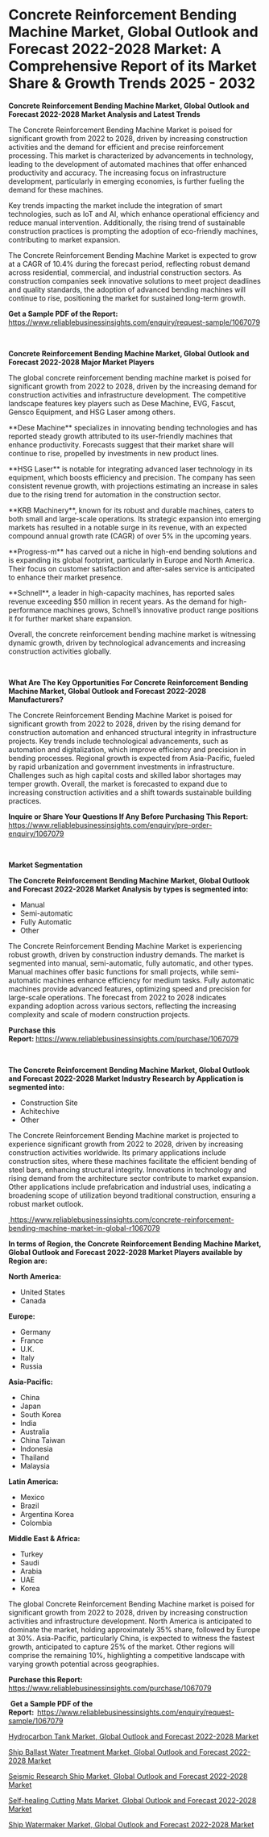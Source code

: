 <p><h1>Concrete Reinforcement Bending Machine Market, Global Outlook and Forecast 2022-2028 Market: A Comprehensive Report of its Market Share & Growth Trends 2025 - 2032</h1></p><p><strong>Concrete Reinforcement Bending Machine Market, Global Outlook and Forecast 2022-2028 Market Analysis and Latest Trends</strong></p>
<p><p>The Concrete Reinforcement Bending Machine Market is poised for significant growth from 2022 to 2028, driven by increasing construction activities and the demand for efficient and precise reinforcement processing. This market is characterized by advancements in technology, leading to the development of automated machines that offer enhanced productivity and accuracy. The increasing focus on infrastructure development, particularly in emerging economies, is further fueling the demand for these machines.</p><p>Key trends impacting the market include the integration of smart technologies, such as IoT and AI, which enhance operational efficiency and reduce manual intervention. Additionally, the rising trend of sustainable construction practices is prompting the adoption of eco-friendly machines, contributing to market expansion.</p><p>The Concrete Reinforcement Bending Machine Market is expected to grow at a CAGR of 10.4% during the forecast period, reflecting robust demand across residential, commercial, and industrial construction sectors. As construction companies seek innovative solutions to meet project deadlines and quality standards, the adoption of advanced bending machines will continue to rise, positioning the market for sustained long-term growth.</p></p>
<p><strong>Get a Sample PDF of the Report:&nbsp;</strong> <a href="https://www.reliablebusinessinsights.com/enquiry/request-sample/1067079?utm_campaign=1117&utm_medium=2&utm_source=Github&utm_content=ia&utm_term=21032025&utm_id=concrete-reinforcement-bending-machine-market-global-outlook-and-forecast-2022-2028">https://www.reliablebusinessinsights.com/enquiry/request-sample/1067079</a></p>
<p>&nbsp;</p>
<p><strong>Concrete Reinforcement Bending Machine Market, Global Outlook and Forecast 2022-2028 Major Market Players</strong></p>
<p><p>The global concrete reinforcement bending machine market is poised for significant growth from 2022 to 2028, driven by the increasing demand for construction activities and infrastructure development. The competitive landscape features key players such as Dese Machine, EVG, Fascut, Gensco Equipment, and HSG Laser among others.</p><p>**Dese Machine** specializes in innovating bending technologies and has reported steady growth attributed to its user-friendly machines that enhance productivity. Forecasts suggest that their market share will continue to rise, propelled by investments in new product lines.</p><p>**HSG Laser** is notable for integrating advanced laser technology in its equipment, which boosts efficiency and precision. The company has seen consistent revenue growth, with projections estimating an increase in sales due to the rising trend for automation in the construction sector.</p><p>**KRB Machinery**, known for its robust and durable machines, caters to both small and large-scale operations. Its strategic expansion into emerging markets has resulted in a notable surge in its revenue, with an expected compound annual growth rate (CAGR) of over 5% in the upcoming years. </p><p>**Progress-m** has carved out a niche in high-end bending solutions and is expanding its global footprint, particularly in Europe and North America. Their focus on customer satisfaction and after-sales service is anticipated to enhance their market presence.</p><p>**Schnell**, a leader in high-capacity machines, has reported sales revenue exceeding $50 million in recent years. As the demand for high-performance machines grows, Schnell’s innovative product range positions it for further market share expansion.</p><p>Overall, the concrete reinforcement bending machine market is witnessing dynamic growth, driven by technological advancements and increasing construction activities globally.</p></p>
<p>&nbsp;</p>
<p><strong>What Are The Key Opportunities For Concrete Reinforcement Bending Machine Market, Global Outlook and Forecast 2022-2028 Manufacturers?</strong></p>
<p><p>The Concrete Reinforcement Bending Machine Market is poised for significant growth from 2022 to 2028, driven by the rising demand for construction automation and enhanced structural integrity in infrastructure projects. Key trends include technological advancements, such as automation and digitalization, which improve efficiency and precision in bending processes. Regional growth is expected from Asia-Pacific, fueled by rapid urbanization and government investments in infrastructure. Challenges such as high capital costs and skilled labor shortages may temper growth. Overall, the market is forecasted to expand due to increasing construction activities and a shift towards sustainable building practices.</p></p>
<p><strong>Inquire or Share Your Questions If Any Before Purchasing This Report:</strong> <a href="https://www.reliablebusinessinsights.com/enquiry/pre-order-enquiry/1067079?utm_campaign=1117&utm_medium=2&utm_source=Github&utm_content=ia&utm_term=21032025&utm_id=concrete-reinforcement-bending-machine-market-global-outlook-and-forecast-2022-2028">https://www.reliablebusinessinsights.com/enquiry/pre-order-enquiry/1067079</a></p>
<p>&nbsp;</p>
<p><strong>Market Segmentation</strong></p>
<p><strong>The Concrete Reinforcement Bending Machine Market, Global Outlook and Forecast 2022-2028 Market Analysis by types is segmented into:</strong></p>
<p><ul><li>Manual</li><li>Semi-automatic</li><li>Fully Automatic</li><li>Other</li></ul></p>
<p><p>The Concrete Reinforcement Bending Machine Market is experiencing robust growth, driven by construction industry demands. The market is segmented into manual, semi-automatic, fully automatic, and other types. Manual machines offer basic functions for small projects, while semi-automatic machines enhance efficiency for medium tasks. Fully automatic machines provide advanced features, optimizing speed and precision for large-scale operations. The forecast from 2022 to 2028 indicates expanding adoption across various sectors, reflecting the increasing complexity and scale of modern construction projects.</p></p>
<p><strong>Purchase this Report:&nbsp;</strong><a href="https://www.reliablebusinessinsights.com/purchase/1067079?utm_campaign=1117&utm_medium=2&utm_source=Github&utm_content=ia&utm_term=21032025&utm_id=concrete-reinforcement-bending-machine-market-global-outlook-and-forecast-2022-2028">https://www.reliablebusinessinsights.com/purchase/1067079</a></p>
<p>&nbsp;</p>
<p><strong>The Concrete Reinforcement Bending Machine Market, Global Outlook and Forecast 2022-2028 Market Industry Research by Application is segmented into:</strong></p>
<p><ul><li>Construction Site</li><li>Achitechive</li><li>Other</li></ul></p>
<p><p>The Concrete Reinforcement Bending Machine market is projected to experience significant growth from 2022 to 2028, driven by increasing construction activities worldwide. Its primary applications include construction sites, where these machines facilitate the efficient bending of steel bars, enhancing structural integrity. Innovations in technology and rising demand from the architecture sector contribute to market expansion. Other applications include prefabrication and industrial uses, indicating a broadening scope of utilization beyond traditional construction, ensuring a robust market outlook.</p></p>
<p><a href="https://www.reliablebusinessinsights.com/concrete-reinforcement-bending-machine-market-in-global-r1067079?utm_campaign=1117&utm_medium=2&utm_source=Github&utm_content=ia&utm_term=21032025&utm_id=concrete-reinforcement-bending-machine-market-global-outlook-and-forecast-2022-2028">&nbsp;https://www.reliablebusinessinsights.com/concrete-reinforcement-bending-machine-market-in-global-r1067079</a></p>
<p><strong>In terms of Region, the Concrete Reinforcement Bending Machine Market, Global Outlook and Forecast 2022-2028 Market Players available by Region are:</strong></p>
<p>
    <p> <strong> North America: </strong>
        <ul>
            <li>United States</li>
            <li>Canada</li>
        </ul>
        </p> 
    <p> <strong> Europe: </strong>
        <ul>
            <li>Germany</li>
            <li>France</li>
            <li>U.K.</li>
            <li>Italy</li>
            <li>Russia</li>
        </ul>
        </p> 
    <p> <strong> Asia-Pacific: </strong>
        <ul>
            <li>China</li>
            <li>Japan</li>
            <li>South Korea</li>
            <li>India</li>
            <li>Australia</li>
            <li>China Taiwan</li>
            <li>Indonesia</li>
            <li>Thailand</li>
            <li>Malaysia</li>
        </ul>
        </p> 
    <p> <strong> Latin America: </strong>
        <ul>
            <li>Mexico</li>
            <li>Brazil</li>
            <li>Argentina Korea</li>
            <li>Colombia</li>
        </ul>
        </p> 
    <p> <strong> Middle East & Africa: </strong>
        <ul>
            <li>Turkey</li>
            <li>Saudi</li>
            <li>Arabia</li>
            <li>UAE</li>
            <li>Korea</li>
        </ul>
    </p>
    </p>
<p><p>The global Concrete Reinforcement Bending Machine market is poised for significant growth from 2022 to 2028, driven by increasing construction activities and infrastructure development. North America is anticipated to dominate the market, holding approximately 35% share, followed by Europe at 30%. Asia-Pacific, particularly China, is expected to witness the fastest growth, anticipated to capture 25% of the market. Other regions will comprise the remaining 10%, highlighting a competitive landscape with varying growth potential across geographies.</p></p>
<p><strong>Purchase this Report: </strong><a href="https://www.reliablebusinessinsights.com/purchase/1067079?utm_campaign=1117&utm_medium=2&utm_source=Github&utm_content=ia&utm_term=21032025&utm_id=concrete-reinforcement-bending-machine-market-global-outlook-and-forecast-2022-2028">https://www.reliablebusinessinsights.com/purchase/1067079</a></p>
<p>&nbsp;<strong>Get a Sample PDF of the Report:&nbsp;&nbsp;</strong><a href="https://www.reliablebusinessinsights.com/enquiry/request-sample/1067079?utm_campaign=1117&utm_medium=2&utm_source=Github&utm_content=ia&utm_term=21032025&utm_id=concrete-reinforcement-bending-machine-market-global-outlook-and-forecast-2022-2028">https://www.reliablebusinessinsights.com/enquiry/request-sample/1067079</a></p>
<p><strong></strong></p>
<p><p><a href="https://github.com/denbelnmer50/Market-Research-Report-List-1/blob/main/hydrocarbon-tank-market-global-outlook-and-forecast-2022-2028-market.md?utm_campaign=1117&utm_medium=2&utm_source=Github&utm_content=ia&utm_term=21032025&utm_id=concrete-reinforcement-bending-machine-market-global-outlook-and-forecast-2022-2028">Hydrocarbon Tank Market, Global Outlook and Forecast 2022-2028 Market</a></p><p><a href="https://github.com/dibesnayee/Market-Research-Report-List-1/blob/main/ship-ballast-water-treatment-market-global-outlook-and-forecast-2022-2028-market.md?utm_campaign=1117&utm_medium=2&utm_source=Github&utm_content=ia&utm_term=21032025&utm_id=concrete-reinforcement-bending-machine-market-global-outlook-and-forecast-2022-2028">Ship Ballast Water Treatment Market, Global Outlook and Forecast 2022-2028 Market</a></p><p><a href="https://github.com/rreynagjysma65/Market-Research-Report-List-1/blob/main/seismic-research-ship-market-global-outlook-and-forecast-2022-2028-market.md?utm_campaign=1117&utm_medium=2&utm_source=Github&utm_content=ia&utm_term=21032025&utm_id=concrete-reinforcement-bending-machine-market-global-outlook-and-forecast-2022-2028">Seismic Research Ship Market, Global Outlook and Forecast 2022-2028 Market</a></p><p><a href="https://github.com/abexjeliti/Market-Research-Report-List-1/blob/main/self-healing-cutting-mats-market-global-outlook-and-forecast-2022-2028-market.md?utm_campaign=1117&utm_medium=2&utm_source=Github&utm_content=ia&utm_term=21032025&utm_id=concrete-reinforcement-bending-machine-market-global-outlook-and-forecast-2022-2028">Self-healing Cutting Mats Market, Global Outlook and Forecast 2022-2028 Market</a></p><p><a href="https://github.com/vassihucz/Market-Research-Report-List-1/blob/main/ship-watermaker-market-global-outlook-and-forecast-2022-2028-market.md?utm_campaign=1117&utm_medium=2&utm_source=Github&utm_content=ia&utm_term=21032025&utm_id=concrete-reinforcement-bending-machine-market-global-outlook-and-forecast-2022-2028">Ship Watermaker Market, Global Outlook and Forecast 2022-2028 Market</a></p></p>